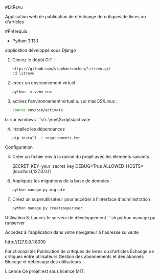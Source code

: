 #LitRevu

Application web de publication de d'échange de critiques de livres ou d'articles

#Prérequis
- Python 3.13.1

application développé sous Django

1. Clonez le dépôt GIT :
    ```sh
    https://github.com/stephanrouchon/litrevu.git
    cd litrevu

2. creez un environnement virtuel :
    ```python
    python -m venv env

3. activez l'environnement virtuel
a. sur macOS/Linux : 
    ```sh
    source env/bin/activate
    
b. sur windows
    ```sh
.\env\Scripts\activate

4. Installez les dépendances
    ```sh
   pip install -r requirements.txt

Configuration

5. Créer un fichier env à la racine du projet avec les élements suivants

    SECRET_KEY=your_secret_key
    DEBUG=True
    ALLOWED_HOSTS= [localhost,127.0.0.1]

6. Appliquez les migrations de la base de données :
    ```sh
    python manage.py migrate

7. Créez un superutilisateur pour accéder à l'interface d'administration :
    ```sh
    python manage.py createsuperuser

Utilisation
8. Lancez le serveur de développement 
    ```sh
    python manage.py runserver

Accedez à l'application dans votre navigateur à l'adresse suivante

http://127.0.0.1:8000

Fonctionnalités
Publication de critiques de livres ou d'articles
Échange de critiques entre utilisateurs
Gestion des abonnements et des abonnés
Blocage et déblocage des utilisateurs


Licence
Ce projet est sous licence MIT.
